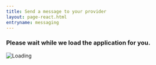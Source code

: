 ```yaml
---
title: Send a message to your provider
layout: page-react.html
entryname: messaging
---
```


<div id="main" class="entry-{{ entryname }}">
  <div class="section">
    <div id="react-root">
      <div class="loading-message">
        <h3>Please wait while we load the application for you.</h3>
        <img src="/img/preloader-primary-darkest.gif" alt="Loading">
      </div>
    </div>
  </div>
</div>

